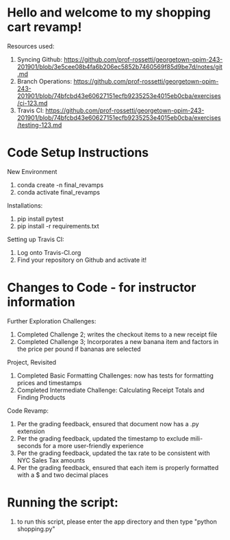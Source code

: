 # Hello and welcome to my shopping cart revamp!

Resources used: 
1. Syncing Github: https://github.com/prof-rossetti/georgetown-opim-243-201901/blob/3e5cee08b4fa6b206ec5852b7460569f85d9be7d/notes/git.md
2. Branch Operations: https://github.com/prof-rossetti/georgetown-opim-243-201901/blob/74bfcbd43e60627151ecfb9235253e4015eb0cba/exercises/ci-123.md
3. Travis CI: https://github.com/prof-rossetti/georgetown-opim-243-201901/blob/74bfcbd43e60627151ecfb9235253e4015eb0cba/exercises/testing-123.md

# Code Setup Instructions
New Environment
1. conda create -n final_revamps
2. conda activate final_revamps

Installations: 
1. pip install pytest
2. pip install -r requirements.txt

Setting up Travis CI:
1. Log onto Travis-CI.org
2. Find your repository on Github and activate it!

# Changes to Code - for instructor information
Further Exploration Challenges:
1.  Completed Challenge 2; writes the checkout items to a new receipt file
2.  Completed Challenge 3; Incorporates a new banana item and factors in the price per pound if bananas are selected

Project, Revisited
1.  Completed Basic Formatting Challenges: now has tests for formatting prices and timestamps
2. Completed Intermediate Challenge: Calculating Receipt Totals and Finding Products

Code Revamp:
1.  Per the grading feedback, ensured that document now has a .py extension
2.  Per the grading feedback, updated the timestamp to exclude mili-seconds for a more user-friendly experience
3.  Per the grading feedback, updated the tax rate to be consistent with NYC Sales Tax amounts
4.  Per the grading feedback, ensured that each item is properly formatted with a $ and two decimal places

# Running the script: 
1. to run this script, please enter the app directory and then type "python shopping.py"
